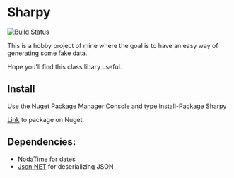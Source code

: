 # Sharpy
[![Build Status](https://travis-ci.org/inputfalken/Sharpy.svg?branch=master)](https://travis-ci.org/inputfalken/Sharpy)

This is a hobby project of mine where the goal is to have an easy way of generating some fake data.

Hope you'll find this class libary useful.
## Install
Use the Nuget Package Manager Console and type Install-Package Sharpy

[Link](https://www.nuget.org/packages/Sharpy/) to package on Nuget.
## Dependencies:

* [NodaTime](https://github.com/nodatime/nodatime) for dates
* [Json.NET](https://github.com/JamesNK/Newtonsoft.Json) for deserializing JSON
